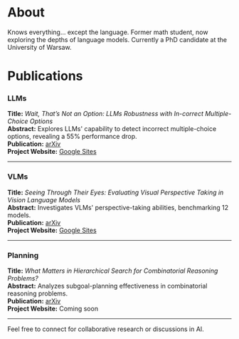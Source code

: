 # About
Knows everything… except the language. Former math student, now exploring the depths of language models. Currently a PhD candidate at the University of Warsaw.

# Publications

### **LLMs**
**Title:** *Wait, That’s Not an Option: LLMs Robustness with In-correct Multiple-Choice Options*  
**Abstract:** Explores LLMs' capability to detect incorrect multiple-choice options, revealing a 55% performance drop.  
**Publication:** [arXiv](https://arxiv.org/abs/2409.00113)  
**Project Website:** [Google Sites](https://sites.google.com/view/reflective-jugment/strona-g%C5%82%C3%B3wna)  

---

### **VLMs**
**Title:** *Seeing Through Their Eyes: Evaluating Visual Perspective Taking in Vision Language Models*  
**Abstract:** Investigates VLMs' perspective-taking abilities, benchmarking 12 models.  
**Publication:** [arXiv](https://www.arxiv.org/abs/2409.12969)  
**Project Website:** [Google Sites](https://sites.google.com/view/perspective-taking/strona-g%C5%82%C3%B3wna)  

---

### **Planning**
**Title:** *What Matters in Hierarchical Search for Combinatorial Reasoning Problems?*  
**Abstract:** Analyzes subgoal-planning effectiveness in combinatorial reasoning problems.  
**Publication:** [arXiv](https://arxiv.org/abs/2406.03361)  
**Project Website:** Coming soon

---

Feel free to connect for collaborative research or discussions in AI.
